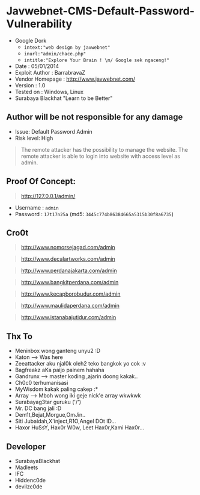 # Javwebnet-CMS-Default-Password-Vulnerability

*  Google Dork
	* `intext:"web design by javwebnet"`
	* `inurl:"admin/chace.php"`
	* `intitle:"Explore Your Brain ! \m/ Google sek ngaceng!"`
* Date                 : 05/01/2014
* Exploit Author       : BarrabravaZ
* Vendor Homepage      : http://www.javwebnet.com/
* Version              : 1.0
* Tested on            : Windows, Linux
* Surabaya Blackhat "Learn to be Better"

## Author will be not responsible for any damage
* Issue: Default Password Admin
* Risk level: High

>The remote attacker has the possibility to manage the website.
>The remote attacker is able to login into website with access level as admin.

## Proof Of Concept:
> http://127.0.0.1/admin/

* Username : `admin`
* Password : `17t17n25a` (md5: `3445c774b86384665a5315b30f8a6735`)

## Cro0t
> http://www.nomorsejagad.com/admin

> http://www.decalartworks.com/admin

> http://www.perdanajakarta.com/admin

> http://www.bangkitperdana.com/admin

> http://www.kecapborobudur.com/admin

> http://www.maulidaperdana.com/admin

> http://www.istanabajutidur.com/admin

## Thx To

* Meninbox wong ganteng unyu2 :D
* Katon --> Was here
* Zeeattacker aku njal0k oleh2 teko bangkok yo cok :v
* Bagfreakz aKa paijo painem hahaha
* Gandrunx --> master koding ,ajarin doong kakak..
* Ch0c0 terhumanisasi
* MyWisdom kakak paling cakep :*
* Array --> Mboh wong iki geje nick'e array wkwkwk
* Surabayag3tar guruku ('/\')
* Mr. DC bang jali :D
* Dem1t,Bejat,Morgue,OmJin..
* Siti Jubaidah,X'inject,R1O,Angel DOt ID...
* Haxor HuSsY, Hax0r W0w, Leet Hax0r,Kami Hax0r...

## Developer
* SurabayaBlackhat
* Madleets
* IFC
* Hiddenc0de
* devilzc0de